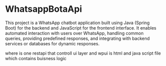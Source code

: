 # WhatsappBotaApi
This project is a WhatsApp chatbot application built using Java (Spring Boot) for the backend and JavaScript for the frontend interface. It enables automated interaction with users over WhatsApp, handling common queries, providing predefined responses, and integrating with backend services or databases for dynamic responses.

where is one restapi that controll ui layer and wpui is html and java script file which contains buisness logic 

